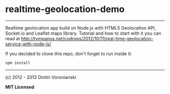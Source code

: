 # realtime-geolocation-demo
---

Realtime geolocation app build on Node.js with HTML5 Geolocation API, Socket.io and Leaflet maps library.
Tutorial and how to start with it you can read at http://tympanus.net/codrops/2012/10/11/real-time-geolocation-service-with-node-js/

If you decided to clone this repo, don't forget to run inside it:

```bash
npm install
```

---

(c) 2012 - 2013 Dmitri Voronianski

**MIT Licensed**